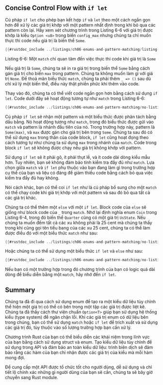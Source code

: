 ## Concise Control Flow with `if let`

Cú pháp `if let` cho phép bạn kết hợp `if` và `let` theo một cách ngắn gọn hơn
để xử lý các giá trị khớp với một pattern nhất định trong khi bỏ qua các
pattern còn lại. Hãy xem xét chương trình trong Listing 6-6 với giá trị được
khớp là kiểu `Option <u8>` trong biến `config_max` nhưng chúng ta chỉ muốn thực
thi code nếu giá trị là biến thể `Some`.

```rust
{{#rustdoc_include ../listings/ch06-enums-and-pattern-matching/listing-06-06/src/main.rs:here}}
```

<span class="caption">Listing 6-6: Một `match` chỉ quan tâm đến việc thực thi
code khi giá trị là `Some`</span>

Nếu giá trị là `Some`, chúng ta sẽ in ra giá trị trong biến thể `Some` bằng
cách gán giá trị cho biến `max` trong pattern. Chúng ta không muốn làm gì với
giá trị `None`. Để thoả mãn biểu thức `match`, chúng ta phải thêm `_ => ()` sau
dù chỉ xử lý một biến thể, điều này thật phiền phức khi thêm vào code.

Thay vào đó, chúng ta có thể viết code ngắn gọn hơn bằng cách sử dụng `if let`.
Code dưới đây sẽ hoạt động tương tự như `match` trong Listing 6-6:

```rust
{{#rustdoc_include ../listings/ch06-enums-and-pattern-matching/no-listing-12-if-let/src/main.rs:here}}
```

Cú pháp `if let` sẽ nhận một pattern và một biểu thức được phân tách bằng dấu
bằng. Nó hoạt động tương như `match`, trong đó biểu thức được gửi vào `match`
và pattern là nhánh đầu tiên của nó. Trong trường hợp này, pattern là `Some(max)`, và `max` được gán cho giá trị bên trong `Some`. Chúng ta sau đó có thể sử
dụng `max` trong thân của code block, `if let` cũng hoạt đọng theo cách tương
tự như chúng ta sử dụng `max` trong nhánh của `match`. Code trong block `if let` sẽ không được chạy nếu giá trị không khớp với pattern.

Sử dụng `if let` sẽ ít phải gõ, ít phải thụt lề, và ít code dài dòng kiểu mẫu
hơn. Tuy nhiên, bạn sẽ không đảm bảo tính kiểm tra đầy đủ như `match`. Lựa chọn
giữa `match` và `if let` phụ thuộc vào bạn đang làm gì trong trường hợp cụ thể
của bạn và liệu có đáng để giảm thiểu code bằng cách bỏ qua việc kiểm tra đầy
đủ hay không.

Nói cách khác, bạn có thể coi `if let` như là cú pháp bổ sung cho một `match`
có thể chạy code khi giá trị khớp với một pattern và sau đó bỏ qua tất cả các
giá trị khác.

Chúng ta có thể thêm một `else` với một `if let`. Block code của `else` sẽ
giống như block code của `_` trong `match`. Nhớ lại định nghĩa enum `Coin`
trong Listing 6-4, trong đó biến thể `Quarter` cũng có một giá trị `UsState`.
Nếu chúng ta muốn đếm tất cả các xu không phải là 25 cent mà chúng ta thấy
trong khi cũng gọi tên tiểu bang của các xu 25 cent, chúng ta có thể làm được
điều đó với một biểu thức `match` như sau:

```rust
{{#rustdoc_include ../listings/ch06-enums-and-pattern-matching/no-listing-13-count-and-announce-match/src/main.rs:here}}
```

Hoặc chúng ta có thể sử dụng một biểu thức `if let` và `else` như sau:

```rust
{{#rustdoc_include ../listings/ch06-enums-and-pattern-matching/no-listing-14-count-and-announce-if-let-else/src/main.rs:here}}
```

Nếu bạn có một trường hợp trong đó chương trình của bạn có logic quá dài dòng
để biểu diễn bằng một `match`, hãy nhớ đến `if let`.

## Summary

Chúng ta đã đi qua cách sử dụng enum để tạo ra một kiểu dữ liệu tùy chỉnh thể
hiện một giá trị có thể có bên trong một tập các giá trị được liệt kê. Chúng ta
đã thấy cách thư viện chuẩn `Option<T>` giúp bạn sử dụng hệ thống kiểu (type
system) để ngăn chặn lỗi. Khi các giá trị enum có dữ liệu bên trong chúng, bạn
có thể sử dụng `match` hoặc `if let` để trích xuất và sử dụng các giá trị đó,
tùy thuộc vào số lượng trường hợp bạn cần xử lý.

Chương trình Rust của bạn có thể biểu diễn các khái niệm trong lĩnh vực của bạn
bằng cách sử dụng struct và enum. Tạo kiểu dữ liệu tùy chỉnh để sử dụng trong
API và đảm bảo an toàn kiểu dữ liệu: trình biên dịch sẽ đảm bảo rằng các hàm
của bạn chỉ nhận được các giá trị của kiểu mà mỗi hàm mong đợi.

Để cung cấp một API được tổ chức tốt cho người dùng, dễ sử dụng và chỉ tiết lộ
chính xác những gì người dùng của bạn sẽ cần, chúng ta sẽ bây giờ chuyển sang
Rust module.